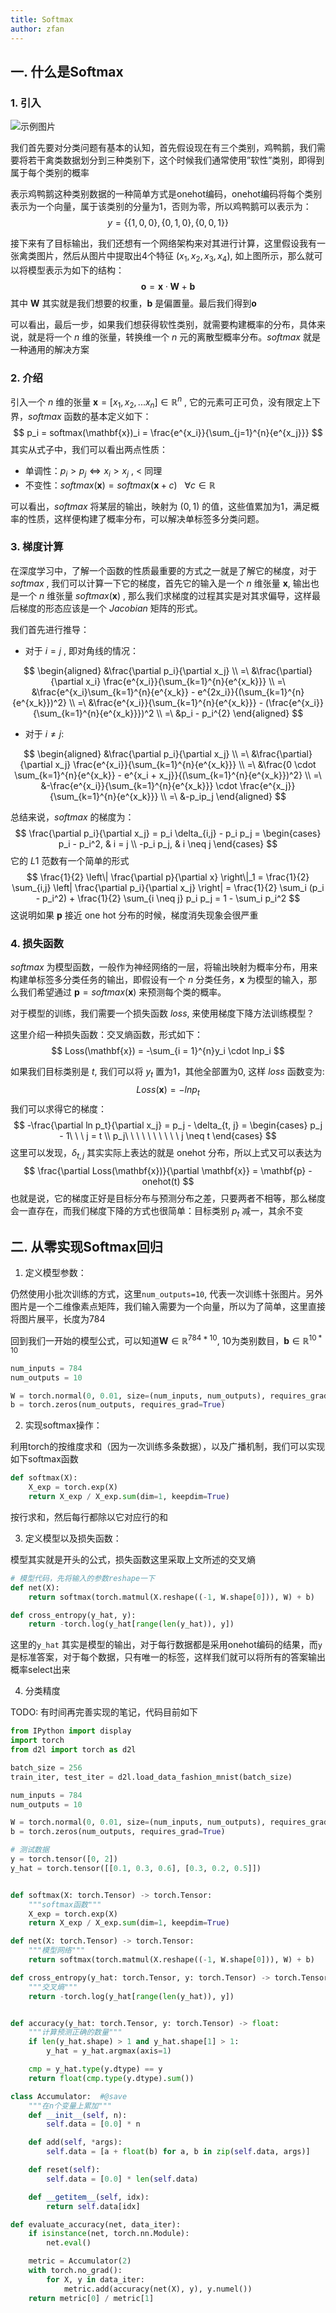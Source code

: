 ```yaml
---
title: Softmax
author: zfan
---
```


## 一. 什么是Softmax

### 1. 引入

![示例图片](./picture/image.png)

我们首先要对分类问题有基本的认知，首先假设现在有三个类别，鸡鸭鹅，我们需要将若干禽类数据划分到三种类别下，这个时候我们通常使用”软性”类别，即得到属于每个类别的概率

表示鸡鸭鹅这种类别数据的一种简单方式是onehot编码，onehot编码将每个类别表示为一个向量，属于该类别的分量为1，否则为零，所以鸡鸭鹅可以表示为：
$$
y = \{\{1, 0, 0\}, \{0, 1, 0\}, \{0, 0, 1\}\}
$$

接下来有了目标输出，我们还想有一个网络架构来对其进行计算，这里假设我有一张禽类图片，然后从图片中提取出4个特征 $(x_1, x_2, x_3, x_4)$, 如上图所示，那么就可以将模型表示为如下的结构：
$$
\mathbf{o} = \mathbf{x} \cdot \mathbf{W} + \mathbf{b}
$$
其中 $\mathbf{W}$ 其实就是我们想要的权重，$\mathbf{b}$ 是偏置量。最后我们得到$\mathbf{o}$

可以看出，最后一步，如果我们想获得软性类别，就需要构建概率的分布，具体来说，就是将一个 $n$ 维的张量，转换维一个 $n$ 元的离散型概率分布。$softmax$ 就是一种通用的解决方案

### 2. 介绍

引入一个 $n$ 维的张量 $\mathbf{x} = [x_1, x_2, ... x_n] \in \mathbb{R}^n$ , 它的元素可正可负，没有限定上下界，$softmax$ 函数的基本定义如下：
$$
p_i = softmax(\mathbf{x})_i = \frac{e^{x_i}}{\sum_{j=1}^{n}{e^{x_j}}}
$$
其实从式子中，我们可以看出两点性质：

- 单调性：$p_i > p_j \Longleftrightarrow x_i > x_j$ , $<$ 同理
- 不变性：$softmax(\mathbf{x}) = softmax(\mathbf{x} + c)\ \ \  \forall c \in \mathbb{R}$

可以看出，$softmax$ 将某层的输出，映射为 $(0, 1)$ 的值，这些值累加为1，满足概率的性质，这样便构建了概率分布，可以解决单标签多分类问题。

### 3. 梯度计算

在深度学习中，了解一个函数的性质最重要的方式之一就是了解它的梯度，对于 $softmax$ , 我们可以计算一下它的梯度，首先它的输入是一个 $n$ 维张量 $\mathbf{x}$, 输出也是一个 $n$ 维张量 $softmax(\mathbf{x})$ , 那么我们求梯度的过程其实是对其求偏导，这样最后梯度的形态应该是一个 $Jacobian$ 矩阵的形式。

我们首先进行推导：

- 对于 $i = j$ , 即对角线的情况：

$$
\begin{aligned}
&\frac{\partial p_i}{\partial x_j} \\
=\  &\frac{\partial}{\partial x_i} \frac{e^{x_i}}{\sum_{k=1}^{n}{e^{x_k}}} \\
=\  &\frac{e^{x_i}\sum_{k=1}^{n}{e^{x_k}} - e^{2x_i}}{(\sum_{k=1}^{n}{e^{x_k}})^2} \\
=\  &\frac{e^{x_i}}{\sum_{k=1}^{n}{e^{x_k}}} - (\frac{e^{x_i}}{\sum_{k=1}^{n}{e^{x_k}}})^2 \\
=\  &p_i - p_i^{2}
\end{aligned}
$$

- 对于 $i \neq j$:

$$
\begin{aligned}
&\frac{\partial p_i}{\partial x_j} \\
=\  &\frac{\partial}{\partial x_j} \frac{e^{x_i}}{\sum_{k=1}^{n}{e^{x_k}}} \\
=\  &\frac{0 \cdot \sum_{k=1}^{n}{e^{x_k}} - e^{x_i + x_j}}{(\sum_{k=1}^{n}{e^{x_k}})^2} \\
=\  &-\frac{e^{x_i}}{\sum_{k=1}^{n}{e^{x_k}}} \cdot \frac{e^{x_j}}{\sum_{k=1}^{n}{e^{x_k}}} \\
=\  &-p_ip_j
\end{aligned}
$$

总结来说，$softmax$ 的梯度为：
$$
\frac{\partial p_i}{\partial x_j} = p_i \delta_{i,j} - p_i p_j =
\begin{cases}
p_i - p_i^2, & i = j \\
-p_i p_j, & i \neq j
\end{cases}
$$
它的 $L1$ 范数有一个简单的形式
$$
\frac{1}{2} \left\| \frac{\partial p}{\partial x} \right\|_1 = \frac{1}{2} \sum_{i,j} \left| \frac{\partial p_i}{\partial x_j} \right|
= \frac{1}{2} \sum_i (p_i - p_i^2) + \frac{1}{2} \sum_{i \neq j} p_i p_j = 1 - \sum_i p_i^2
$$
这说明如果 $\mathbf{p}$ 接近 one hot 分布的时候，梯度消失现象会很严重

### 4. 损失函数

$softmax$ 为模型函数，一般作为神经网络的一层，将输出映射为概率分布，用来构建单标签多分类任务的输出，即假设有一个 $n$ 分类任务，$\mathbf{x}$ 为模型的输入，那么我们希望通过 $\mathbf{p} = softmax(\mathbf{x})$ 来预测每个类的概率。

对于模型的训练，我们需要一个损失函数 $loss$, 来使用梯度下降方法训练模型？

这里介绍一种损失函数：交叉熵函数，形式如下：
$$
Loss(\mathbf{x}) = -\sum_{i = 1}^{n}y_i \cdot lnp_i
$$

如果我们目标类别是 $t$, 我们可以将 $y_t$ 置为1，其他全部置为0, 这样 $loss$ 函数变为:
$$
Loss(\mathbf{x}) = -lnp_t
$$
我们可以求得它的梯度：
$$
-\frac{\partial ln p_t}{\partial x_j} = p_j - \delta_{t, j} =
\begin{cases}
p_j - 1\ \ \ j = t \\
p_j\ \ \ \ \ \ \ \ \ \ j \neq t
\end{cases}
$$
这里可以发现，$\delta_{t, j}$ 其实实际上表达的就是 onehot 分布，所以上式又可以表达为
$$
\frac{\partial Loss(\mathbf{x})}{\partial \mathbf{x}} = \mathbf{p} - onehot(t)
$$
也就是说，它的梯度正好是目标分布与预测分布之差，只要两者不相等，那么梯度会一直存在，而我们梯度下降的方式也很简单：目标类别 $p_t$ 减一，其余不变

## 二. 从零实现Softmax回归

1. 定义模型参数：

仍然使用小批次训练的方式，这里`num_outputs=10`, 代表一次训练十张图片。另外图片是一个二维像素点矩阵，我们输入需要为一个向量，所以为了简单，这里直接将图片展平，长度为784

回到我们一开始的模型公式，可以知道$\mathbf{W} \in \mathbb{R}^{784 * 10}$, 10为类别数目，$\mathbf{b} \in \mathbb{R}^{10 * 10}$

```python
num_inputs = 784
num_outputs = 10

W = torch.normal(0, 0.01, size=(num_inputs, num_outputs), requires_grad=True)
b = torch.zeros(num_outputs, requires_grad=True)
```

2. 实现softmax操作：

利用torch的按维度求和（因为一次训练多条数据），以及广播机制，我们可以实现如下softmax函数

```python
def softmax(X):
    X_exp = torch.exp(X)
    return X_exp / X_exp.sum(dim=1, keepdim=True)
```

按行求和，然后每行都除以它对应行的和

3. 定义模型以及损失函数：

模型其实就是开头的公式，损失函数这里采取上文所述的交叉熵

```python
# 模型代码，先将输入的参数reshape一下
def net(X):
    return softmax(torch.matmul(X.reshape((-1, W.shape[0])), W) + b)

def cross_entropy(y_hat, y):
    return -torch.log(y_hat[range(len(y_hat)), y])
```

这里的`y_hat` 其实是模型的输出，对于每行数据都是采用onehot编码的结果，而`y`是标准答案，对于每个数据，只有唯一的标签，这样我们就可以将所有的答案输出概率select出来

4. 分类精度

TODO: 有时间再完善实现的笔记，代码目前如下

```python
from IPython import display
import torch
from d2l import torch as d2l

batch_size = 256
train_iter, test_iter = d2l.load_data_fashion_mnist(batch_size)

num_inputs = 784
num_outputs = 10

W = torch.normal(0, 0.01, size=(num_inputs, num_outputs), requires_grad=True)
b = torch.zeros(num_outputs, requires_grad=True)

# 测试数据
y = torch.tensor([0, 2])
y_hat = torch.tensor([[0.1, 0.3, 0.6], [0.3, 0.2, 0.5]])


def softmax(X: torch.Tensor) -> torch.Tensor:
    """softmax函数"""
    X_exp = torch.exp(X)
    return X_exp / X_exp.sum(dim=1, keepdim=True)

def net(X: torch.Tensor) -> torch.Tensor:
    """模型网络"""
    return softmax(torch.matmul(X.reshape((-1, W.shape[0])), W) + b)

def cross_entropy(y_hat: torch.Tensor, y: torch.Tensor) -> torch.Tensor:
    """交叉熵"""
    return -torch.log(y_hat[range(len(y_hat)), y])


def accuracy(y_hat: torch.Tensor, y: torch.Tensor) -> float:
    """计算预测正确的数量"""
    if len(y_hat.shape) > 1 and y_hat.shape[1] > 1:
        y_hat = y_hat.argmax(axis=1)

    cmp = y_hat.type(y.dtype) == y
    return float(cmp.type(y.dtype).sum())

class Accumulator:  #@save
    """在n个变量上累加"""
    def __init__(self, n):
        self.data = [0.0] * n

    def add(self, *args):
        self.data = [a + float(b) for a, b in zip(self.data, args)]

    def reset(self):
        self.data = [0.0] * len(self.data)

    def __getitem__(self, idx):
        return self.data[idx]

def evaluate_accuracy(net, data_iter):
    if isinstance(net, torch.nn.Module):
        net.eval()

    metric = Accumulator(2)
    with torch.no_grad():
        for X, y in data_iter:
            metric.add(accuracy(net(X), y), y.numel())
    return metric[0] / metric[1]
```

